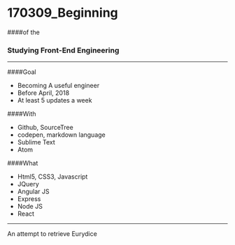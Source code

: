 # 170309_Beginning

####of the

### Studying Front-End Engineering


---


####Goal
* Becoming A useful engineer
* Before April, 2018
* At least 5 updates a week

####With
* Github, SourceTree
* codepen, markdown language
* Sublime Text
* Atom

####What
* Html5, CSS3, Javascript
* JQuery
* Angular JS
* Express
* Node JS
* React

---
>
An attempt to retrieve Eurydice




